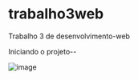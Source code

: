 # trabalho3web
Trabalho 3 de desenvolvimento-web

Iniciando o projeto--

![image](https://github.com/pedroguilherrme/trabalho3web/assets/86627512/92eda776-5c3f-4a54-9028-a4cd5f254f32)

